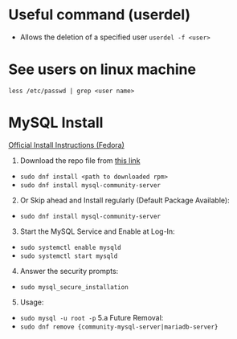 # Useful command (userdel)
- Allows the deletion of a specified user
`userdel -f <user>`
# See users on linux machine
`less /etc/passwd | grep <user name>`
# MySQL Install
[Official Install Instructions (Fedora)](https://docs.fedoraproject.org/en-US/quick-docs/installing-mysql-mariadb/)
1. Download the repo file from [this link](https://dev.mysql.com/downloads/repo/yum/)
- `sudo dnf install <path to downloaded rpm>`
- `sudo dnf install mysql-community-server`
2. Or Skip ahead and Install regularly (Default Package Available):
- `sudo dnf install mysql-community-server`
3. Start the MySQL Service and Enable at Log-In:

- `sudo systemctl enable mysqld`
- `sudo systemctl start mysqld`

4. Answer the security prompts:
- `sudo mysql_secure_installation`
5. Usage: 
- `sudo mysql -u root -p`
5.a Future Removal:
- `sudo dnf remove {community-mysql-server|mariadb-server}`
